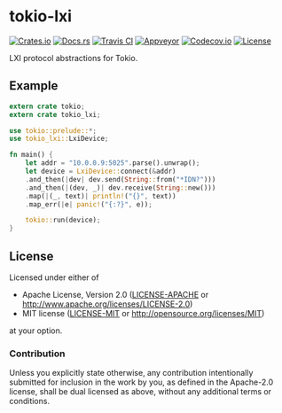 # tokio-lxi

[![Crates.io][crates_badge]][crates]
[![Docs.rs][docs_badge]][docs]
[![Travis CI][travis_badge]][travis]
[![Appveyor][appveyor_badge]][appveyor]
[![Codecov.io][codecov_badge]][codecov]
[![License][license_badge]][license]

[crates_badge]: https://img.shields.io/crates/v/tokio-lxi.svg
[docs_badge]: https://docs.rs/tokio-lxi/badge.svg
[travis_badge]: https://api.travis-ci.org/nthend/tokio-lxi.svg
[appveyor_badge]: https://ci.appveyor.com/api/projects/status/github/nthend/tokio-lxi?branch=master&svg=true
[codecov_badge]: https://codecov.io/gh/nthend/tokio-lxi/graphs/badge.svg
[license_badge]: https://img.shields.io/crates/l/tokio-lxi.svg

[crates]: https://crates.io/crates/tokio-lxi
[docs]: https://docs.rs/tokio-lxi
[travis]: https://travis-ci.org/nthend/tokio-lxi
[appveyor]: https://ci.appveyor.com/project/nthend/tokio-lxi
[codecov]: https://codecov.io/gh/nthend/tokio-lxi
[license]: #license

LXI protocol abstractions for Tokio.

## Example

```rust
extern crate tokio;
extern crate tokio_lxi;

use tokio::prelude::*;
use tokio_lxi::LxiDevice;

fn main() {
    let addr = "10.0.0.9:5025".parse().unwrap();
    let device = LxiDevice::connect(&addr)
    .and_then(|dev| dev.send(String::from("*IDN?")))
    .and_then(|(dev, _)| dev.receive(String::new()))
    .map(|(_, text)| println!("{}", text))
    .map_err(|e| panic!("{:?}", e));

    tokio::run(device);
}
```

## License

Licensed under either of

 * Apache License, Version 2.0 ([LICENSE-APACHE](LICENSE-APACHE) or http://www.apache.org/licenses/LICENSE-2.0)
 * MIT license ([LICENSE-MIT](LICENSE-MIT) or http://opensource.org/licenses/MIT)

at your option.

### Contribution

Unless you explicitly state otherwise, any contribution intentionally submitted
for inclusion in the work by you, as defined in the Apache-2.0 license, shall be dual licensed as above, without any
additional terms or conditions.
